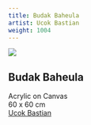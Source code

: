```yaml
---
title: Budak Baheula
artist: Ucok Bastian
weight: 1004
---
```


![](/art/ucok-bastian-budak-baheula.jpg)

## Budak Baheula  
Acrylic on Canvas  
60 x 60 cm  
[Ucok Bastian](/artist/ucok-bastian/)
